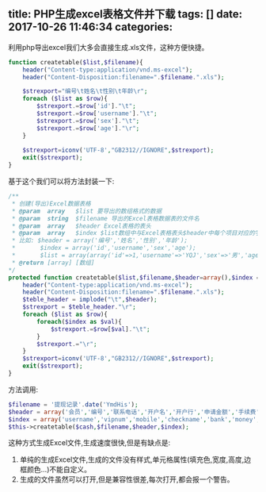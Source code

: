 title: PHP生成excel表格文件并下载
tags: []
date: 2017-10-26 11:46:34
categories:
---
利用php导出excel我们大多会直接生成.xls文件，这种方便快捷。

```php
function createtable($list,$filename){
    header("Content-type:application/vnd.ms-excel");
    header("Content-Disposition:filename=".$filename.".xls");

    $strexport="编号\t姓名\t性别\t年龄\r";
    foreach ($list as $row){
        $strexport.=$row['id']."\t";
        $strexport.=$row['username']."\t";
        $strexport.=$row['sex']."\t";
        $strexport.=$row['age']."\r";
    }
	
    $strexport=iconv('UTF-8',"GB2312//IGNORE",$strexport);
    exit($strexport);
}
```

基于这个我们可以将方法封装一下:

```php
/**
 * 创建(导出)Excel数据表格
 * @param  array   $list 要导出的数组格式的数据
 * @param  string  $filename 导出的Excel表格数据表的文件名
 * @param  array   $header Excel表格的表头
 * @param  array   $index $list数组中与Excel表格表头$header中每个项目对应的字段的名字(key值)
 * 比如: $header = array('编号','姓名','性别','年龄');
 *       $index = array('id','username','sex','age');
 *       $list = array(array('id'=>1,'username'=>'YQJ','sex'=>'男','age'=>24));
 * @return [array] [数组]
*/
protected function createtable($list,$filename,$header=array(),$index = array()){
	header("Content-type:application/vnd.ms-excel");
	header("Content-Disposition:filename=".$filename.".xls");
	$teble_header = implode("\t",$header);
	$strexport = $teble_header."\r";
	foreach ($list as $row){
		foreach($index as $val){
			$strexport.=$row[$val]."\t";
		}
		$strexport.="\r";
	}
	$strexport=iconv('UTF-8',"GB2312//IGNORE",$strexport);
	exit($strexport);
}
```

方法调用:

```php
$filename = '提现记录'.date('YmdHis');  
$header = array('会员','编号','联系电话','开户名','开户行','申请金额','手续费','实际金额','申请时间');  
$index = array('username','vipnum','mobile','checkname','bank','money','handling_charge','real_money','applytime');  
$this->createtable($cash,$filename,$header,$index);  
```

这种方式生成Excel文件,生成速度很快,但是有缺点是:

1. 单纯的生成Excel文件,生成的文件没有样式,单元格属性(填充色,宽度,高度,边框颜色...)不能自定义。
2. 生成的文件虽然可以打开,但是兼容性很差,每次打开,都会报一个警告。
	
	
	
	